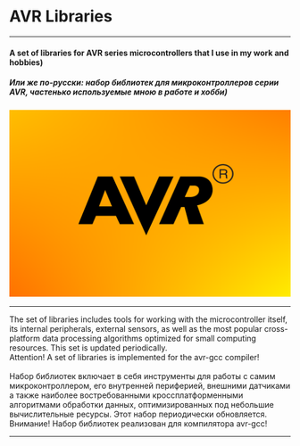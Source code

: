 # AVR Libraries
___

#### A set of libraries for AVR series microcontrollers that I use in my work and hobbies)

##### Или же по-русски: набор библиотек для микроконтроллеров серии AVR, частенько используемые мною в работе и хобби)

<img src="resources/logo.png" alt="AVR logo"/>

___
    
The set of libraries includes tools for working with the microcontroller itself, its internal peripherals, external sensors, as well as the most popular cross-platform data processing algorithms optimized for small computing resources. This set is updated periodically.  
Attention! A set of libraries is implemented for the avr-gcc compiler!
<br>
<br>
Набор библиотек включает в себя инструменты для работы с самим микроконтроллером, его внутренней периферией, внешними датчиками а также наиболее востребованными кроссплатформенными алгоритмами обработки данных, оптимизированных под небольшие вычислительные ресурсы. Этот набор периодически обновляется.  
Внимание! Набор библиотек реализован для компилятора avr-gcc!

___
